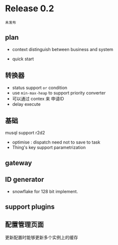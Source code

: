 # Release 0.2

    未发布
## plan

- context distinguish between business and system

- quick start

## 转换器
  * status support `or` condition
  * use `min-max-heap` to support priority converter
  * 可以通过 contex 来 申请ID
  * delay execute
  
## 基础
  musql support r2d2
* optimise : dispatch need not to save to task
* Thing's key support parametrization

## gateway

## ID generator
* snowflake for 128 bit implement.


## support plugins

## 配置管理页面

  更新配置时能够更新多个实例上的缓存
